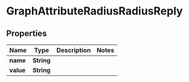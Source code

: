 # GraphAttributeRadiusRadiusReply

## Properties
Name | Type | Description | Notes
------------ | ------------- | ------------- | -------------
**name** | **String** |  | 
**value** | **String** |  | 
